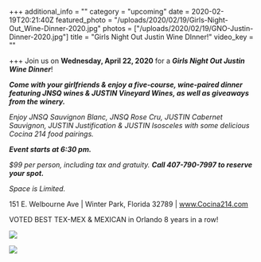 +++
additional_info = ""
category = "upcoming"
date = 2020-02-19T20:21:40Z
featured_photo = "/uploads/2020/02/19/Girls-Night-Out_Wine-Dinner-2020.jpg"
photos = ["/uploads/2020/02/19/GNO-Justin-Dinner-2020.jpg"]
title = "Girls Night Out Justin Wine DInner!"
video_key = ""

+++
Join us on **Wednesday, April 22, 2020** for a **_Girls Night Out Justin Wine Dinner_**!

**_Come with your girlfriends & enjoy a five-course, wine-paired dinner featuring JNSQ wines & JUSTIN Vineyard Wines, as well as giveaways from the winery._**

_Enjoy JNSQ Sauvignon Blanc, JNSQ Rose Cru, JUSTIN Cabernet Sauvignon, JUSTIN Justification & JUSTIN Isosceles with some delicious Cocina 214 food pairings._

**_Event starts at 6:30 pm._**

_$99 per person, including tax and gratuity. **Call 407-790-7997 to reserve your spot.**_

_Space is Limited._

151 E. Welbourne Ave | Winter Park, Florida 32789 | www.Cocina214.com

VOTED BEST TEX-MEX & MEXICAN in Orlando 8 years in a row!

![](/uploads/2020/02/19/Girls-Night-Out_Wine-Dinner-2020.jpg)

![](/uploads/2020/02/19/GNO-Justin-Dinner-2020.jpg)